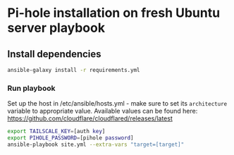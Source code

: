 # Pi-hole installation on fresh Ubuntu server playbook

## Install dependencies

```bash
ansible-galaxy install -r requirements.yml
```

### Run playbook

Set up the host in /etc/ansible/hosts.yml - make sure to set its `architecture` variable to appropriate value.
Available values can be found here: https://github.com/cloudflare/cloudflared/releases/latest

```bash
export TAILSCALE_KEY=[auth key]
export PIHOLE_PASSWORD=[pihole password]
ansible-playbook site.yml --extra-vars "target=[target]"
```